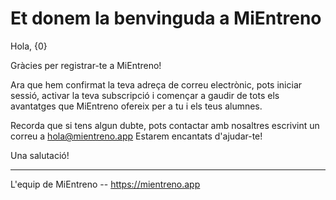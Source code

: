 # Et donem la benvinguda a MiEntreno

Hola, {0}

Gràcies per registrar-te a MiEntreno!

Ara que hem confirmat la teva adreça de correu electrònic, pots iniciar sessió, activar la teva subscripció i començar a gaudir de tots els avantatges que MiEntreno ofereix per a tu i els teus alumnes.

Recorda que si tens algun dubte, pots contactar amb nosaltres escrivint un correu a <hola@mientreno.app> Estarem encantats d'ajudar-te!

Una salutació!

---

L'equip de MiEntreno -- <https://mientreno.app>
